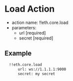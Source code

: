 # Load Action

- action name: !!eth.core.load
- parameters:
  - url [required]
  - secret [required]

## Example

```md
  !!eth.core.load
      url: ws://1.1.1.1:9000
      secret: my secret
```
